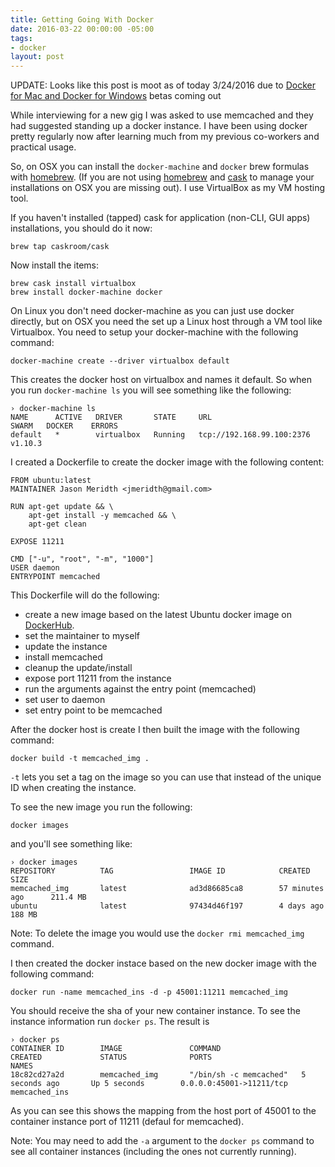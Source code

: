 ```yaml
---
title: Getting Going With Docker
date: 2016-03-22 00:00:00 -05:00
tags:
- docker
layout: post
---
```


UPDATE: Looks like this post is moot as of today 3/24/2016 due to [Docker for Mac and Docker for Windows](https://blog.docker.com/2016/03/docker-for-mac-windows-beta/) betas coming out

While interviewing for a new gig I was asked to use memcached and they had suggested standing up a docker instance.  I have been using docker pretty regularly now after learning much from my previous co-workers and practical usage. 

So, on OSX you can install the `docker-machine` and `docker` brew formulas with [homebrew][2]. (If you are not using [homebrew][2] and [cask][3] to manage your installations on OSX you are missing out).  I use VirtualBox as my VM hosting tool.

If you haven't installed (tapped) cask for application (non-CLI, GUI apps) installations, you should do it now:

```
brew tap caskroom/cask
```

Now install the items:

```
brew cask install virtualbox
brew install docker-machine docker
```

On Linux you don't need docker-machine as you can just use docker directly, but on OSX you need the set up a Linux host through a VM tool like Virtualbox.  You need to setup your docker-machine with the following command:

```
docker-machine create --driver virtualbox default
```

This creates the docker host on virtualbox and names it default.  So when you run `docker-machine ls` you will see something like the following:

```
› docker-machine ls
NAME      ACTIVE   DRIVER       STATE     URL                         SWARM   DOCKER    ERRORS
default   *        virtualbox   Running   tcp://192.168.99.100:2376           v1.10.3
```

I created a Dockerfile to create the docker image with the following content:

```
FROM ubuntu:latest
MAINTAINER Jason Meridth <jmeridth@gmail.com>

RUN apt-get update && \
    apt-get install -y memcached && \
    apt-get clean

EXPOSE 11211

CMD ["-u", "root", "-m", "1000"]
USER daemon
ENTRYPOINT memcached
```

This Dockerfile will do the following:
- create a new image based on the latest Ubuntu docker image on [DockerHub][4].
- set the maintainer to myself
- update the instance
- install memcached
- cleanup the update/install
- expose port 11211 from the instance
- run the arguments against the entry point (memcached)
- set user to daemon
- set entry point to be memcached

After the docker host is create I then built the image with the following command:

```
docker build -t memcached_img .
```

`-t` lets you set a tag on the image so you can use that instead of the unique ID when creating the instance.

To see the new image you run the following:

```
docker images
```

and you'll see something like:

```
› docker images
REPOSITORY          TAG                 IMAGE ID            CREATED             SIZE
memcached_img       latest              ad3d86685ca8        57 minutes ago      211.4 MB
ubuntu              latest              97434d46f197        4 days ago          188 MB
```

Note: To delete the image you would use the `docker rmi memcached_img` command.

I then created the docker instace based on the new docker image with the following command:

```
docker run -name memcached_ins -d -p 45001:11211 memcached_img
```

You should receive the sha of your new container instance.  To see the instance information run `docker ps`.  The result is

```
› docker ps
CONTAINER ID        IMAGE               COMMAND                  CREATED             STATUS              PORTS                      NAMES
18c82cd27a2d        memcached_img       "/bin/sh -c memcached"   5 seconds ago       Up 5 seconds        0.0.0.0:45001->11211/tcp   memcached_ins
```

As you can see this shows the mapping from the host port of 45001 to the container instance port of 11211 (defaul for memcached).

Note: You may need to add the `-a` argument to the `docker ps` command to see all container instances (including the ones not currently running).

[1]: http://www.rackspace.com
[2]: http://brew.sh
[3]: https://caskroom.github.io/
[4]: https://dockerhub.com
